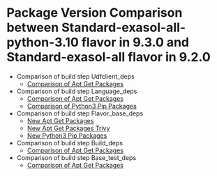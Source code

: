 # Package Version Comparison between Standard-exasol-all-python-3.10 flavor in 9.3.0 and Standard-exasol-all flavor in 9.2.0

- Comparison of build step Udfclient_deps
  - [Comparison of Apt Get Packages](udfclient_deps/apt_get_packages_diff.md)
- Comparison of build step Language_deps
  - [Comparison of Apt Get Packages](language_deps/apt_get_packages_diff.md)
  - [Comparison of Python3 Pip Packages](language_deps/python3_pip_packages_diff.md)
- Comparison of build step Flavor_base_deps
  - [New Apt Get Packages](flavor_base_deps/apt_get_packages_diff.md)
  - [New Apt Get Packages Trivy](flavor_base_deps/apt_get_packages_trivy_diff.md)
  - [New Python3 Pip Packages](flavor_base_deps/python3_pip_packages_diff.md)
- Comparison of build step Build_deps
  - [Comparison of Apt Get Packages](build_deps/apt_get_packages_diff.md)
- Comparison of build step Base_test_deps
  - [Comparison of Apt Get Packages](base_test_deps/apt_get_packages_diff.md)

